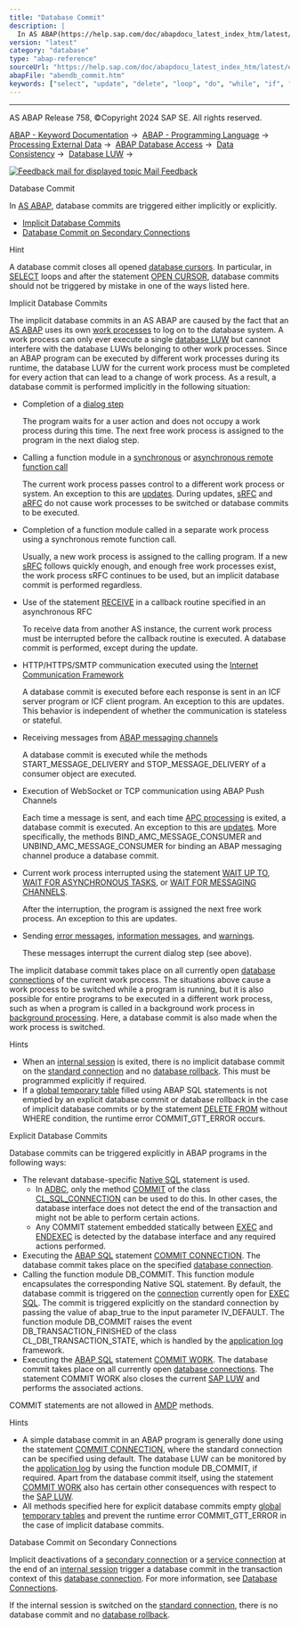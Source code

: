 ```yaml
---
title: "Database Commit"
description: |
  In AS ABAP(https://help.sap.com/doc/abapdocu_latest_index_htm/latest/en-US/abenas_abap_glosry.htm 'Glossary Entry'), database commits are triggered either implicitly or explicitly. -   Implicit Database Commits(#abendb-commit-1-------explicit-database-commits---@ITOC@@ABENDB_COMMIT_2) -   Datab
version: "latest"
category: "database"
type: "abap-reference"
sourceUrl: "https://help.sap.com/doc/abapdocu_latest_index_htm/latest/en-US/abendb_commit.htm"
abapFile: "abendb_commit.htm"
keywords: ["select", "update", "delete", "loop", "do", "while", "if", "case", "try", "method", "class", "data", "abendb", "commit"]
---
```


* * *

AS ABAP Release 758, ©Copyright 2024 SAP SE. All rights reserved.

[ABAP - Keyword Documentation](https://help.sap.com/doc/abapdocu_latest_index_htm/latest/en-US/abenabap.htm) →  [ABAP - Programming Language](https://help.sap.com/doc/abapdocu_latest_index_htm/latest/en-US/abenabap_reference.htm) →  [Processing External Data](https://help.sap.com/doc/abapdocu_latest_index_htm/latest/en-US/abenabap_language_external_data.htm) →  [ABAP Database Access](https://help.sap.com/doc/abapdocu_latest_index_htm/latest/en-US/abendb_access.htm) →  [Data Consistency](https://help.sap.com/doc/abapdocu_latest_index_htm/latest/en-US/abendata_consistency.htm) →  [Database LUW](https://help.sap.com/doc/abapdocu_latest_index_htm/latest/en-US/abendb_transaction.htm) → 

 [![](Mail.gif?object=Mail.gif "Feedback mail for displayed topic") Mail Feedback](mailto:f1_help@sap.com?subject=Feedback%20on%20ABAP%20Documentation&body=Document:%20Database%20Commit%2C%20ABENDB_COMMIT%2C%20758%0D%0A%0D%0AError:%0D%0A%0D%0A%0D%0A%0D%0ASuggestion%20for%20improvement:)

Database Commit

In [AS ABAP](https://help.sap.com/doc/abapdocu_latest_index_htm/latest/en-US/abenas_abap_glosry.htm "Glossary Entry"), database commits are triggered either implicitly or explicitly.

-   [Implicit Database Commits](#abendb-commit-1-------explicit-database-commits---@ITOC@@ABENDB_COMMIT_2)
-   [Database Commit on Secondary Connections](#@@ITOC@@ABENDB_COMMIT_3)

Hint

A database commit closes all opened [database cursors](https://help.sap.com/doc/abapdocu_latest_index_htm/latest/en-US/abendatabase_cursor_glosry.htm "Glossary Entry"). In particular, in [SELECT](https://help.sap.com/doc/abapdocu_latest_index_htm/latest/en-US/abapselect.htm) loops and after the statement [OPEN CURSOR](https://help.sap.com/doc/abapdocu_latest_index_htm/latest/en-US/abapopen_cursor.htm), database commits should not be triggered by mistake in one of the ways listed here.

Implicit Database Commits   

The implicit database commits in an AS ABAP are caused by the fact that an [AS ABAP](https://help.sap.com/doc/abapdocu_latest_index_htm/latest/en-US/abenas_abap_glosry.htm "Glossary Entry") uses its own [work processes](https://help.sap.com/doc/abapdocu_latest_index_htm/latest/en-US/abenwork_process_glosry.htm "Glossary Entry") to log on to the database system. A work process can only ever execute a single [database LUW](https://help.sap.com/doc/abapdocu_latest_index_htm/latest/en-US/abendatabase_luw_glosry.htm "Glossary Entry") but cannot interfere with the database LUWs belonging to other work processes. Since an ABAP program can be executed by different work processes during its runtime, the database LUW for the current work process must be completed for every action that can lead to a change of work process. As a result, a database commit is performed implicitly in the following situation:

-   Completion of a [dialog step](https://help.sap.com/doc/abapdocu_latest_index_htm/latest/en-US/abendialog_step_glosry.htm "Glossary Entry")
    
    The program waits for a user action and does not occupy a work process during this time. The next free work process is assigned to the program in the next dialog step.
    
-   Calling a function module in a [synchronous](https://help.sap.com/doc/abapdocu_latest_index_htm/latest/en-US/abensynchronous_rfc_glosry.htm "Glossary Entry") or [asynchronous remote function call](https://help.sap.com/doc/abapdocu_latest_index_htm/latest/en-US/abenasynchronous_rfc_glosry.htm "Glossary Entry")
    
    The current work process passes control to a different work process or system. An exception to this are [updates](https://help.sap.com/doc/abapdocu_latest_index_htm/latest/en-US/abenupdate_glosry.htm "Glossary Entry"). During updates, [sRFC](https://help.sap.com/doc/abapdocu_latest_index_htm/latest/en-US/abensrfc_glosry.htm "Glossary Entry") and [aRFC](https://help.sap.com/doc/abapdocu_latest_index_htm/latest/en-US/abensrfc_glosry.htm "Glossary Entry") do not cause work processes to be switched or database commits to be executed.
    
-   Completion of a function module called in a separate work process using a synchronous remote function call.
    
    Usually, a new work process is assigned to the calling program. If a new [sRFC](https://help.sap.com/doc/abapdocu_latest_index_htm/latest/en-US/abensrfc_glosry.htm "Glossary Entry") follows quickly enough, and enough free work processes exist, the work process sRFC continues to be used, but an implicit database commit is performed regardless.
    
-   Use of the statement [RECEIVE](https://help.sap.com/doc/abapdocu_latest_index_htm/latest/en-US/abapreceive.htm) in a callback routine specified in an asynchronous RFC
    
    To receive data from another AS instance, the current work process must be interrupted before the callback routine is executed. A database commit is performed, except during the update.
    
-   HTTP/HTTPS/SMTP communication executed using the [Internet Communication Framework](https://help.sap.com/doc/abapdocu_latest_index_htm/latest/en-US/abeninternet_con_fra_glosry.htm "Glossary Entry")
    
    A database commit is executed before each response is sent in an ICF server program or ICF client program. An exception to this are updates. This behavior is independent of whether the communication is stateless or stateful.
    
-   Receiving messages from [ABAP messaging channels](https://help.sap.com/doc/abapdocu_latest_index_htm/latest/en-US/abenabap_messaging_channels_glosry.htm "Glossary Entry")
    
    A database commit is executed while the methods START\_MESSAGE\_DELIVERY and STOP\_MESSAGE\_DELIVERY of a consumer object are executed.
    
-   Execution of WebSocket or TCP communication using ABAP Push Channels
    
    Each time a message is sent, and each time [APC processing](https://help.sap.com/doc/abapdocu_latest_index_htm/latest/en-US/abenapc_processing_glosry.htm "Glossary Entry") is exited, a database commit is executed. An exception to this are [updates](https://help.sap.com/doc/abapdocu_latest_index_htm/latest/en-US/abenupdate_glosry.htm "Glossary Entry"). More specifically, the methods BIND\_AMC\_MESSAGE\_CONSUMER and UNBIND\_AMC\_MESSAGE\_CONSUMER for binding an ABAP messaging channel produce a database commit.
    
-   Current work process interrupted using the statement [WAIT UP TO](https://help.sap.com/doc/abapdocu_latest_index_htm/latest/en-US/abapwait_up_to.htm), [WAIT FOR ASYNCHRONOUS TASKS](https://help.sap.com/doc/abapdocu_latest_index_htm/latest/en-US/abapwait_arfc.htm), or [WAIT FOR MESSAGING CHANNELS](https://help.sap.com/doc/abapdocu_latest_index_htm/latest/en-US/abapwait_amc.htm).
    
    After the interruption, the program is assigned the next free work process. An exception to this are updates.
    
-   Sending [error messages](https://help.sap.com/doc/abapdocu_latest_index_htm/latest/en-US/abenerror_message_glosry.htm "Glossary Entry"), [information messages](https://help.sap.com/doc/abapdocu_latest_index_htm/latest/en-US/abeninformation_message_glosry.htm "Glossary Entry"), and [warnings](https://help.sap.com/doc/abapdocu_latest_index_htm/latest/en-US/abenwarning_glosry.htm "Glossary Entry").
    
    These messages interrupt the current dialog step (see above).
    

The implicit database commit takes place on all currently open [database connections](https://help.sap.com/doc/abapdocu_latest_index_htm/latest/en-US/abendatabase_connection_glosry.htm "Glossary Entry") of the current work process. The situations above cause a work process to be switched while a program is running, but it is also possible for entire programs to be executed in a different work process, such as when a program is called in a background work process in [background processing](https://help.sap.com/doc/abapdocu_latest_index_htm/latest/en-US/abenbackround_processing_glosry.htm "Glossary Entry"). Here, a database commit is also made when the work process is switched.

Hints

-   When an [internal session](https://help.sap.com/doc/abapdocu_latest_index_htm/latest/en-US/abeninternal_session_glosry.htm "Glossary Entry") is exited, there is no implicit database commit on the [standard connection](https://help.sap.com/doc/abapdocu_latest_index_htm/latest/en-US/abenstandard_db_connection_glosry.htm "Glossary Entry") and no [database rollback](https://help.sap.com/doc/abapdocu_latest_index_htm/latest/en-US/abendb_rollback.htm). This must be programmed explicitly if required.
-   If a [global temporary table](https://help.sap.com/doc/abapdocu_latest_index_htm/latest/en-US/abenddic_database_tables_gtt.htm) filled using ABAP SQL statements is not emptied by an explicit database commit or database rollback in the case of implicit database commits or by the statement [DELETE FROM](https://help.sap.com/doc/abapdocu_latest_index_htm/latest/en-US/abapdelete_dbtab.htm) without WHERE condition, the runtime error COMMIT\_GTT\_ERROR occurs.

Explicit Database Commits   

Database commits can be triggered explicitly in ABAP programs in the following ways:

-   The relevant database-specific [Native SQL](https://help.sap.com/doc/abapdocu_latest_index_htm/latest/en-US/abennative_sql_glosry.htm "Glossary Entry") statement is used.
    -   In [ADBC](https://help.sap.com/doc/abapdocu_latest_index_htm/latest/en-US/abenadbc_glosry.htm "Glossary Entry"), only the method [COMMIT](https://help.sap.com/doc/abapdocu_latest_index_htm/latest/en-US/abenadbc_transaction.htm) of the class [CL\_SQL\_CONNECTION](https://help.sap.com/doc/abapdocu_latest_index_htm/latest/en-US/abencl_sql_connection.htm) can be used to do this. In other cases, the database interface does not detect the end of the transaction and might not be able to perform certain actions.
    -   Any COMMIT statement embedded statically between [EXEC](https://help.sap.com/doc/abapdocu_latest_index_htm/latest/en-US/abapexec.htm) and [ENDEXEC](https://help.sap.com/doc/abapdocu_latest_index_htm/latest/en-US/abapendexec.htm) is detected by the database interface and any required actions performed.
-   Executing the [ABAP SQL](https://help.sap.com/doc/abapdocu_latest_index_htm/latest/en-US/abenabap_sql_glosry.htm "Glossary Entry") statement [COMMIT CONNECTION](https://help.sap.com/doc/abapdocu_latest_index_htm/latest/en-US/abapcommit_rollback_connection.htm). The database commit takes place on the specified [database connection](https://help.sap.com/doc/abapdocu_latest_index_htm/latest/en-US/abendatabase_connection_glosry.htm "Glossary Entry").
-   Calling the function module DB\_COMMIT. This function module encapsulates the corresponding Native SQL statement. By default, the database commit is triggered on the [connection](https://help.sap.com/doc/abapdocu_latest_index_htm/latest/en-US/abapexec_connection.htm) currently open for [EXEC SQL](https://help.sap.com/doc/abapdocu_latest_index_htm/latest/en-US/abapexec.htm). The commit is triggered explicitly on the standard connection by passing the value of abap\_true to the input parameter IV\_DEFAULT. The function module DB\_COMMIT raises the event DB\_TRANSACTION\_FINISHED of the class CL\_DBI\_TRANSACTION\_STATE, which is handled by the [application log](https://help.sap.com/docs/ABAP_PLATFORM_NEW/addb96cd90c945dfb3182865363bbc47/4e21012c35d44180e10000000a15822b) framework.
-   Executing the [ABAP SQL](https://help.sap.com/doc/abapdocu_latest_index_htm/latest/en-US/abenabap_sql_glosry.htm "Glossary Entry") statement [COMMIT WORK](https://help.sap.com/doc/abapdocu_latest_index_htm/latest/en-US/abapcommit.htm). The database commit takes place on all currently open [database connections](https://help.sap.com/doc/abapdocu_latest_index_htm/latest/en-US/abendatabase_connection_glosry.htm "Glossary Entry"). The statement COMMIT WORK also closes the current [SAP LUW](https://help.sap.com/doc/abapdocu_latest_index_htm/latest/en-US/abensap_luw.htm) and performs the associated actions.

COMMIT statements are not allowed in [AMDP](https://help.sap.com/doc/abapdocu_latest_index_htm/latest/en-US/abenamdp_method_glosry.htm "Glossary Entry") methods.

Hints

-   A simple database commit in an ABAP program is generally done using the statement [COMMIT CONNECTION](https://help.sap.com/doc/abapdocu_latest_index_htm/latest/en-US/abapcommit_rollback_connection.htm), where the standard connection can be specified using default. The database LUW can be monitored by the [application log](https://help.sap.com/docs/ABAP_PLATFORM_NEW/addb96cd90c945dfb3182865363bbc47/4e21012c35d44180e10000000a15822b) by using the function module DB\_COMMIT, if required. Apart from the database commit itself, using the statement [COMMIT WORK](https://help.sap.com/doc/abapdocu_latest_index_htm/latest/en-US/abapcommit.htm) also has certain other consequences with respect to the [SAP LUW](https://help.sap.com/doc/abapdocu_latest_index_htm/latest/en-US/abensap_luw_glosry.htm "Glossary Entry").
-   All methods specified here for explicit database commits empty [global temporary tables](https://help.sap.com/doc/abapdocu_latest_index_htm/latest/en-US/abenddic_database_tables_gtt.htm) and prevent the runtime error COMMIT\_GTT\_ERROR in the case of implicit database commits.

Database Commit on Secondary Connections   

Implicit deactivations of a [secondary connection](https://help.sap.com/doc/abapdocu_latest_index_htm/latest/en-US/abensecondary_db_connection_glosry.htm "Glossary Entry") or a [service connection](https://help.sap.com/doc/abapdocu_latest_index_htm/latest/en-US/abenservice_connection_glosry.htm "Glossary Entry") at the end of an [internal session](https://help.sap.com/doc/abapdocu_latest_index_htm/latest/en-US/abeninternal_session_glosry.htm "Glossary Entry") trigger a database commit in the transaction context of this [database connection](https://help.sap.com/doc/abapdocu_latest_index_htm/latest/en-US/abendatabase_connection_glosry.htm "Glossary Entry"). For more information, see [Database Connections](https://help.sap.com/doc/abapdocu_latest_index_htm/latest/en-US/abendb_connections.htm).

If the internal session is switched on the [standard connection](https://help.sap.com/doc/abapdocu_latest_index_htm/latest/en-US/abenstandard_db_connection_glosry.htm "Glossary Entry"), there is no database commit and no [database rollback](https://help.sap.com/doc/abapdocu_latest_index_htm/latest/en-US/abendb_rollback.htm).